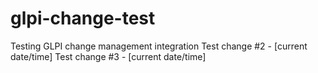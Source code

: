 # glpi-change-test
Testing GLPI change management integration
Test change #2 - [current date/time]
Test change #3 - [current date/time]
